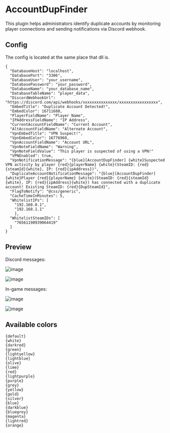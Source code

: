 # AccountDupFinder
This plugin helps administrators identify duplicate accounts by monitoring player connections and sending notifications via Discord webhook.

## Config
The config is located at the same place that dll is. 

```
{
  "DatabaseHost": "localhost",
  "DatabasePort": "3306",
  "DatabaseUser": "your_username",
  "DatabasePassword": "your_password",
  "DatabaseName": "your_database_name",
  "DatabaseTableName": "player_data",
  "DiscordWebhookUrl": "https://discord.com/api/webhooks/xxxxxxxxxxxxxxx/xxxxxxxxxxxxxxxxx",
  "EmbedTitle": "Duplicate Account Detected!",
  "EmbedColor": 16711680,
  "PlayerFieldName": "Player Name",
  "IPAddressFieldName": "IP Address",
  "CurrentAccountFieldName": "Current Account",
  "AltAccountFieldName": "Alternate Account",
  "VpnEmbedTitle": "VPN Suspect!",
  "VpnEmbedColor": 16776960,
  "VpnAccountFieldName": "Account URL",
  "VpnNoteFieldName": "Warning",
  "VpnNoteFieldValue": "This player is suspected of using a VPN!"
  "VPNEnabled": true,
  "VpnNotificationMessage": "{blue}[AccountDupFinder] {white}Suspected VPN activity by player {red}{playerName} {white}(SteamID: {red}{steamId}{white}, IP: {red}{ipAddress})",
  "DuplicateAccountNotificationMessage": "{blue}[AccountDupFinder] {white}Player {red}{playerName} {white}(SteamID: {red}{steamId}{white}, IP: {red}{ipAddress}{white}) has connected with a duplicate account! Existing SteamID: {red}{DupSteamId}",
  "FlagToNotify": "@css/generic",
  "CacheTimeInMinutes": 5,
  "WhitelistIPs": [
    "192.168.0.1",
    "192.168.1.1"
    ],
  "WhitelistSteamIDs": [
    "76561198939064419"
  ]
}
```

## Preview
Discord messages:

![image](https://github.com/NaathySz/AccountDupFinder/assets/97997774/bd451b27-d6d3-49c8-9a96-a11849502b75)

![image](https://github.com/NaathySz/AccountDupFinder/assets/97997774/886bd9e5-4f72-4742-b1bc-8d36cf8f95f8)

In-game messages:

![image](https://github.com/NaathySz/AccountDupFinder/assets/97997774/ae56c736-ff17-4b42-9ab7-c07030c54869)

![image](https://github.com/NaathySz/AccountDupFinder/assets/97997774/13984cfd-dbea-4ca9-b40f-7de189b34250)

## Available colors
```
{default}
{white}
{darkred}
{green}
{lightyellow}
{lightblue}
{olive}
{lime}
{red}
{lightpurple}
{purple}
{grey}
{yellow}
{gold}
{silver}
{blue}
{darkblue}
{bluegrey}
{magenta}
{lightred}
{orange}
```

